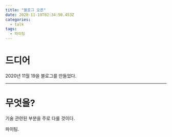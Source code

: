 ```yaml
---
title: "블로그 오픈"
date: 2020-11-19T02:34:50.453Z
categories: 
  - talk
tags:
  - 파이팅
---
```


# 드디어
2020년 11월 19을 블로그를 만들었다.

****

# 무엇을?
기술 관련된 부분을 주로 다룰 것이다.

파이팅.